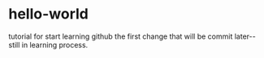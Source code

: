 # hello-world
tutorial for start learning github
the first change that will be commit later-- still in learning process.
